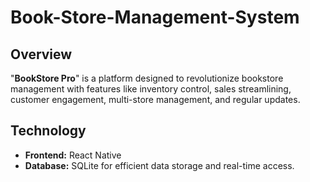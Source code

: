 # Book-Store-Management-System

## Overview

"**BookStore Pro**" is a platform designed to revolutionize bookstore management with features like inventory control, sales streamlining, customer engagement, multi-store management, and regular updates.

## Technology
- **Frontend:** React Native
- **Database:** SQLite for efficient data storage and real-time access.
